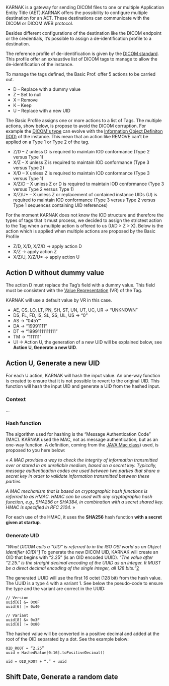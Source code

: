KARNAK is a gateway for sending DICOM files to one or multiple Application Entity Title (AET).KARNAK offers the possibility to configure multiple destination for an AET.
These destinations can communicate with the DICOM or DICOM WEB protocol.

Besides different configurations of the destination like the DICOM endpoint or the credentials, it’s possible to assign a de-identification profile to a destination.

The reference profile of de-identification is given by the [DICOM standard](hehttp://dicom.nema.org/medical/dicom/current/output/chtml/part15/chapter_E.html). This profile offer an exhaustive list of DICOM tags to manage to allow the de-identification of the instance.

To manage the tags defined, the Basic Prof. offer 5 actions to be carried out.

* D – Replace with a dummy value
* Z – Set to null
* X – Remove
* K – Keep
* U – Replace with a new UID

The Basic Profile assigns one or more actions to a list of Tags. The multiple actions, show below, is propose to avoid the DICOM corruption. For example the [DICOM's type](http://dicom.nema.org/dicom/2013/output/chtml/part05/sect_7.4.html) can evolve with the [Information Object Definiton (IOD)](http://dicom.nema.org/medical/dicom/current/output/chtml/part04/chapter_6.html) of the instance. This mean that an action like REMOVE can’t be applied on a Type 1 or Type 2 of the tag.

* Z/D – Z unless D is required to maintain IOD conformance (Type 2 versus Type 1)
* X/Z – X unless Z is required to maintain IOD conformance (Type 3 versus Type 2)
* X/D – X unless Z is required to maintain IOD conformance (Type 3 versus Type 1)
* X/Z/D – X unless Z or D is required to maintain IOD conformance (Type 3 versus Type 2 versus Type 1)
* X/Z/U* – X unless Z or replacement of contained instance UIDs (U) is required to maintain IOD conformance (Type 3 versus Type 2 versus Type 1 sequences containing UID references)

For the moment KARNAK does not know the IOD structure and therefore the types of tags that it must process, we decided to assign the strictest action to the Tag when a multiple action is offered to us (U/D > Z > X). Below is the action which is applied when multiple actions are proposed by the Basic Profile

* Z/D, X/D, X/Z/D → apply action D
* X/Z → apply action Z
* X/Z/U, X/Z/U* → apply action U

## Action D without dummy value

The action D must replace the Tag’s field with a dummy value. This field must be consistent with the [Value Representation](http://dicom.nema.org/medical/dicom/current/output/chtml/part05/sect_6.2.html) (VR) of the Tag.

KARNAK will use a default value by VR in this case.

* AE, CS, LO, LT, PN, SH, ST, UN, UT, UC, UR → “UNKNOWN”
* DS, FL, FD, IS, SL, SS, UL, US → “0”
* AS → “045Y”
* DA → “19991111”
* DT → “19991111111111”
* TM → “111111”
* UI → Action U, the generation of a new UID will be explained below, see **Action U, Generate a new UID**.

## Action U, Generate a new UID

For each U action, KARNAK will hash the input value. An one-way function is created to ensure that it is not possible to revert to the original UID. This function will hash the input UID and generate a UID from the hashed input.

### Context

...

### Hash function

The algorithm used for hashing is the “Message Authentication Code” (MAC). KARNAK used the MAC, not as message authentication, but as an one-way function. A definition, coming from the [JAVA Mac class](https://docs.oracle.com/pls/rdman/handle404?X_ORCL_404path=%2fen%2fjava%2fjavase%2f14%2fdocs%2fapi%2fjava.base%2fjavax%2fcrypto%2fMac.html)) used, is proposed to you here below:

« *A MAC provides a way to check the integrity of information transmitted over or stored in an unreliable medium, based on a secret key. Typically, message authentication codes are used between two parties that share a secret key in order to validate information transmitted between these parties.*

*A MAC mechanism that is based on cryptographic hash functions is referred to as HMAC. HMAC can be used with any cryptographic hash function, e.g., SHA256 or SHA384, in combination with a secret shared key. HMAC is specified in RFC 2104.* »

For each use of the HMAC, it uses the **SHA256** hash function **with a secret given at startup**.

### Generate UID

“*What DICOM calls a "UID" is referred to in the ISO OSI world as an Object Identifier (OID)*”[1] To generate the new DICOM UID, KARNAK will create an OID that begins with “2.25” (is an OID encoded UUID). “*The value after "2.25." is the straight decimal encoding of the UUID as an integer. It MUST be a direct decimal encoding of the single integer, all 128 bits.*”[2]

[1]: <https://www.dclunie.com/medical-image-faq/html/part2.html>
[2]: https://wiki.ihe.net/index.php/Creating_Unique_IDs_-_OID_and_UUID "How do you create an OID ?"

The generated UUID will use the first 16 octet (128 bit) from the hash value. The UUID is a type 4 with a variant 1. See below the pseudo-code to ensure the type and the variant are correct in the UUID:

```
// Version
uuid[6] &= 0x0F
uuid[6] |= 0x40

// Variant
uuid[8] &= 0x3F
uuid[8] != 0x80
```

The hashed value will be converted in a positive decimal and added at the root of the OID separated by a dot. See the example below:

```
OID_ROOT = “2.25”
uuid = HashedValue[0:16].toPositiveDecimal()

uid = OID_ROOT + “.” + uuid
```

## Shift Date, Generate a random date